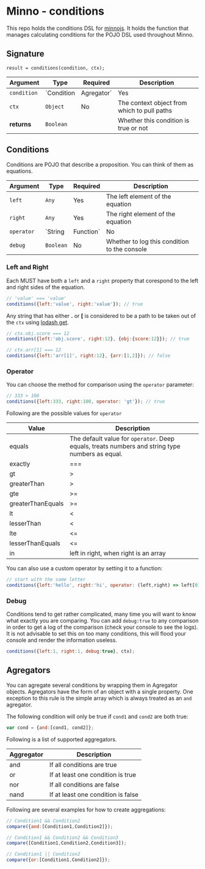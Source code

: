# Minno - conditions

This repo holds the conditions DSL for [minnojs](minnojs.github.io).
It holds the function that manages calculating conditions for the POJO DSL used throughout Minno.

## Signature

`result = conditions(condition, ctx);`

Argument     | Type                                 | Required | Description
------------ | ------------------------------------ | -------- | ---
`condition`  | `Condition|Agregator`                | Yes      | A condition or agregator to be evaluated
`ctx`        | `Object`                             | No       | The context object from which to pull paths
**returns**  | `Boolean`                            |          | Whether this condition is true or not

## Conditions
Conditions are POJO that describe a proposition. 
You can think of them as equations.

Argument     | Type                                 | Required | Description
------------ | ------------------------------------ | -------- | ---
`left`       | `Any`                                | Yes      | The left element of the equation
`right`      | `Any`                                | Yes      | The right element of the equation
`operator`   | `String|Function`                    | No       | The type of comparison to make
`debug`      | `Boolean`                            | No       | Whether to log this condition to the console

### Left and Right
Each MUST have both a `left` and a `right` property that corespond to the left and right sides of the equation.

```javascript
// 'value' === 'value'
conditions({left:'value', right:'value'}); // true
```

Any string that has either **.** or **[** is considered to be a path to be taken out of the `ctx` using [lodash get](https://lodash.com/docs/4.17.4#get).

```javascript
// ctx.obj.score === 12 
conditions({left:'obj.score', right:12}, {obj:{score:12}}); // true

// ctx.arr[1] === 12
conditions({left:'arr[1]', right:12}, {arr:[1,2]}); // false
```

### Operator
You can choose the method for comparison using the `operator` parameter:

```javascript
// 333 > 100
conditions({left:333, right:100, operator: 'gt'}); // true
```

Following are the possible values for `operator`

Value               | Description
-----------         | -----------
equals              | The default value for `operator`. Deep equals, treats numbers and string type numbers as equal.
exactly             | ===
gt                  | >
greaterThan         | >
gte                 | >=
greaterThanEquals   | >=
lt                  | <
lesserThan          | <
lte                 | <=
lesserThanEquals    | <=
in                  | left in right, when right is an array

You can also use a custom operator by setting it to a function:

```javascript
// start with the same letter
conditions({left:'hello', right:'hi', operator: (left,right) => left[0] === right[0]}, ctx); // true
```

### Debug
Conditions tend to get rather complicated, many time you will want to know what exactly you are comparing.
You can add `debug:true` to any comparison in order to get a log of the comparison (check your console to see the logs).
It is not advisable to set this on too many conditions, this will flood your console and render the information useless.

```javascript
conditions({left:1, right:1, debug:true}, ctx);
```

## Agregators
You can agregate several conditions by wrapping them in Agregator objects.
Agregators have the form of an object with a single property.
One exception to this rule is the simple array which is always treated as an `and` agregator.

The following condition will only be true if `cond1` and `cond2` are both true:

```javascript
var cond = {and:[cond1, cond2]};
```

Following is a list of supported aggregators.

Aggregator  | Description
----------- | --------------
and         | If all conditions are true
or          | If at least one condition is true
nor         | If all conditions are false
nand        | If at least one condition is false

Following are several examples for how to create aggregations:

```javascript
// Condition1 && Condition2
compare({and:[Condition1,Condition2]});

// Condition1 && Condition2 && Condition3
compare([Condition1,Condition2,Condition3]);

// Condition1 || Condition2
compare({or:[Condition1,Condition2]});
```
